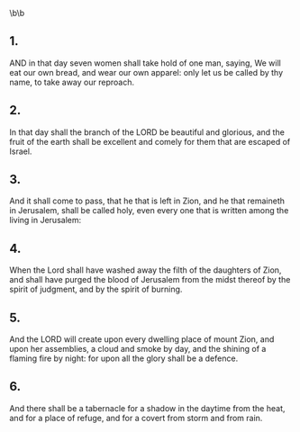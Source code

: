 \b\b
## 1.
AND in that day seven women shall take hold of one man, saying, We will eat our own bread, and wear our own apparel: only let us be called by thy name, to take away our reproach.
## 2.
In that day shall the branch of the LORD be beautiful and glorious, and the fruit of the earth shall be excellent and comely for them that are escaped of Israel.
## 3.
And it shall come to pass, that he that is left in Zion, and he that remaineth in Jerusalem, shall be called holy, even every one that is written among the living in Jerusalem:
## 4.
When the Lord shall have washed away the filth of the daughters of Zion, and shall have purged the blood of Jerusalem from the midst thereof by the spirit of judgment, and by the spirit of burning.
## 5.
And the LORD will create upon every dwelling place of mount Zion, and upon her assemblies, a cloud and smoke by day, and the shining of a flaming fire by night: for upon all the glory shall be a defence.
## 6.
And there shall be a tabernacle for a shadow in the daytime from the heat, and for a place of refuge, and for a covert from storm and from rain.
